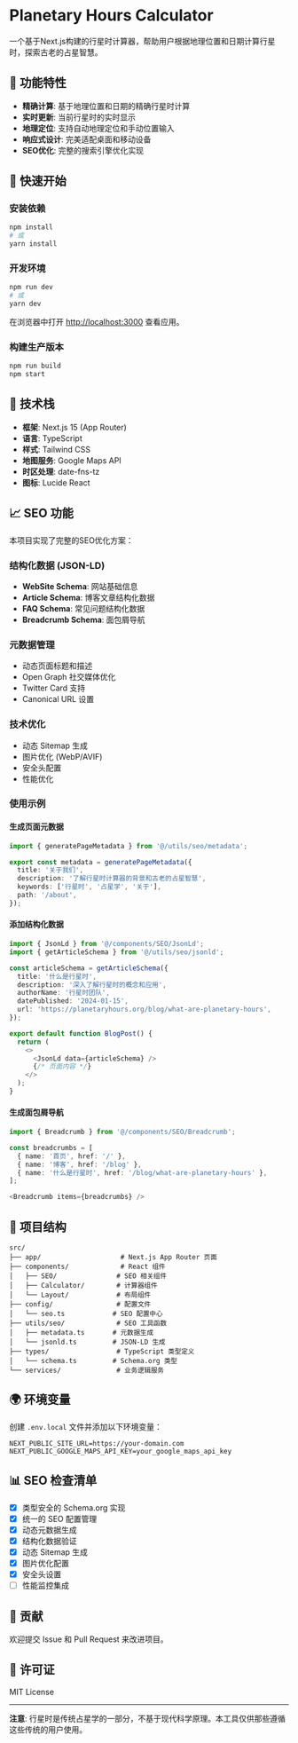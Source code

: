 # Planetary Hours Calculator

一个基于Next.js构建的行星时计算器，帮助用户根据地理位置和日期计算行星时，探索古老的占星智慧。

## 🌟 功能特性

- **精确计算**: 基于地理位置和日期的精确行星时计算
- **实时更新**: 当前行星时的实时显示
- **地理定位**: 支持自动地理定位和手动位置输入
- **响应式设计**: 完美适配桌面和移动设备
- **SEO优化**: 完整的搜索引擎优化实现

## 🚀 快速开始

### 安装依赖

```bash
npm install
# 或
yarn install
```

### 开发环境

```bash
npm run dev
# 或
yarn dev
```

在浏览器中打开 [http://localhost:3000](http://localhost:3000) 查看应用。

### 构建生产版本

```bash
npm run build
npm start
```

## 🔧 技术栈

- **框架**: Next.js 15 (App Router)
- **语言**: TypeScript
- **样式**: Tailwind CSS
- **地图服务**: Google Maps API
- **时区处理**: date-fns-tz
- **图标**: Lucide React

## 📈 SEO 功能

本项目实现了完整的SEO优化方案：

### 结构化数据 (JSON-LD)
- **WebSite Schema**: 网站基础信息
- **Article Schema**: 博客文章结构化数据
- **FAQ Schema**: 常见问题结构化数据
- **Breadcrumb Schema**: 面包屑导航

### 元数据管理
- 动态页面标题和描述
- Open Graph 社交媒体优化
- Twitter Card 支持
- Canonical URL 设置

### 技术优化
- 动态 Sitemap 生成
- 图片优化 (WebP/AVIF)
- 安全头配置
- 性能优化

### 使用示例

#### 生成页面元数据
```typescript
import { generatePageMetadata } from '@/utils/seo/metadata';

export const metadata = generatePageMetadata({
  title: '关于我们',
  description: '了解行星时计算器的背景和古老的占星智慧',
  keywords: ['行星时', '占星学', '关于'],
  path: '/about',
});
```

#### 添加结构化数据
```typescript
import { JsonLd } from '@/components/SEO/JsonLd';
import { getArticleSchema } from '@/utils/seo/jsonld';

const articleSchema = getArticleSchema({
  title: '什么是行星时',
  description: '深入了解行星时的概念和应用',
  authorName: '行星时团队',
  datePublished: '2024-01-15',
  url: 'https://planetaryhours.org/blog/what-are-planetary-hours',
});

export default function BlogPost() {
  return (
    <>
      <JsonLd data={articleSchema} />
      {/* 页面内容 */}
    </>
  );
}
```

#### 生成面包屑导航
```typescript
import { Breadcrumb } from '@/components/SEO/Breadcrumb';

const breadcrumbs = [
  { name: '首页', href: '/' },
  { name: '博客', href: '/blog' },
  { name: '什么是行星时', href: '/blog/what-are-planetary-hours' },
];

<Breadcrumb items={breadcrumbs} />
```

## 📁 项目结构

```
src/
├── app/                    # Next.js App Router 页面
├── components/             # React 组件
│   ├── SEO/               # SEO 相关组件
│   ├── Calculator/        # 计算器组件
│   └── Layout/            # 布局组件
├── config/                # 配置文件
│   └── seo.ts            # SEO 配置中心
├── utils/seo/             # SEO 工具函数
│   ├── metadata.ts       # 元数据生成
│   └── jsonld.ts         # JSON-LD 生成
├── types/                 # TypeScript 类型定义
│   └── schema.ts         # Schema.org 类型
└── services/              # 业务逻辑服务
```

## 🌍 环境变量

创建 `.env.local` 文件并添加以下环境变量：

```env
NEXT_PUBLIC_SITE_URL=https://your-domain.com
NEXT_PUBLIC_GOOGLE_MAPS_API_KEY=your_google_maps_api_key
```

## 📊 SEO 检查清单

- [x] 类型安全的 Schema.org 实现
- [x] 统一的 SEO 配置管理
- [x] 动态元数据生成
- [x] 结构化数据验证
- [x] 动态 Sitemap 生成
- [x] 图片优化配置
- [x] 安全头设置
- [ ] 性能监控集成

## 🤝 贡献

欢迎提交 Issue 和 Pull Request 来改进项目。

## 📄 许可证

MIT License

---

**注意**: 行星时是传统占星学的一部分，不基于现代科学原理。本工具仅供那些遵循这些传统的用户使用。
